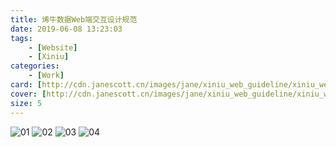```yaml
---
title: 烯牛数据Web端交互设计规范
date: 2019-06-08 13:23:03
tags: 
	- [Website]
	- [Xiniu]
categories:
	- [Work]
card: [http://cdn.janescott.cn/images/jane/xiniu_web_guideline/xiniu_web_guideline_cover.png]
cover: [http://cdn.janescott.cn/images/jane/xiniu_web_guideline/xiniu_web_guideline_top.png]
size: 5
---
```


![01](http://cdn.janescott.cn/images/jane/xiniu_web_guideline/xiniu_web_guideline_01.png)
![02](http://cdn.janescott.cn/images/jane/xiniu_web_guideline/xiniu_web_guideline_02.png)
![03](http://cdn.janescott.cn/images/jane/xiniu_web_guideline/xiniu_web_guideline_03.png)
![04](http://cdn.janescott.cn/images/jane/xiniu_web_guideline/xiniu_web_guideline_04.png)